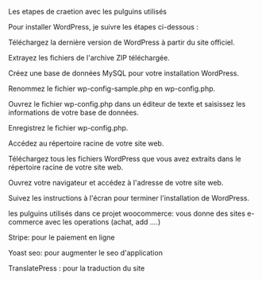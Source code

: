 Les etapes de craetion avec les pulguins utilisés


Pour installer WordPress, je suivre les étapes ci-dessous :

Téléchargez la dernière version de WordPress à partir du site officiel.

Extrayez les fichiers de l'archive ZIP téléchargée.

Créez une base de données MySQL pour votre installation WordPress.

Renommez le fichier wp-config-sample.php en wp-config.php.

Ouvrez le fichier wp-config.php dans un éditeur de texte et saisissez les informations de votre base de données.

Enregistrez le fichier wp-config.php.

Accédez au répertoire racine de votre site web.

Téléchargez tous les fichiers WordPress que vous avez extraits dans le répertoire racine de votre site web.

Ouvrez votre navigateur et accédez à l'adresse de votre site web.

Suivez les instructions à l'écran pour terminer l'installation de WordPress.



les pulguins utilisés dans ce projet
woocommerce: vous donne des sites e-commerce avec les operations (achat, add ....)

Stripe: pour le paiement en ligne

Yoast seo: pour augmenter le seo d'application

TranslatePress : pour la traduction du site
